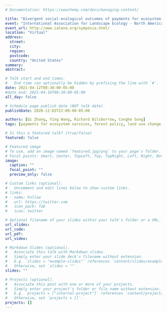 ```yaml
---
# Documentation: https://wowchemy.com/docs/managing-content/

title: "Divergent social-ecological outcomes of payments for ecosystem services"
event: "International Association for Landscape Ecology - North America 2021 Annual Meeting"
event_url: http://www.ialena.org/symposia.html/
location: "Virtual"
address:
  street:
  city:
  region:
  postcode:
  country: "United States"
summary: 
abstract: 

# Talk start and end times.
#   End time can optionally be hidden by prefixing the line with `#`.
date: 2021-04-12T08:30:00-05:00
#date_end: 2021-04-16T08:30:00-05:00
all_day: false

# Schedule page publish date (NOT talk date).
publishDate: 2020-12-03T22:00:00-05:00

authors: [Qi Zhang, Ying Wang, Richard Bilsborrow, Conghe Song]
tags: [payments for ecosystem services, forest policy, land use change, household livelihoods]

# Is this a featured talk? (true/false)
featured: false

# Featured image
# To use, add an image named `featured.jpg/png` to your page's folder. 
# Focal points: Smart, Center, TopLeft, Top, TopRight, Left, Right, BottomLeft, Bottom, BottomRight.
image:
  caption: ""
  focal_point: ""
  preview_only: false

# Custom links (optional).
#   Uncomment and edit lines below to show custom links.
# links:
# - name: Follow
#   url: https://twitter.com
#   icon_pack: fab
#   icon: twitter

# Optional filename of your slides within your talk's folder or a URL.
url_slides:
url_code:
url_pdf:
url_video:

# Markdown Slides (optional).
#   Associate this talk with Markdown slides.
#   Simply enter your slide deck's filename without extension.
#   E.g. `slides = "example-slides"` references `content/slides/example-slides.md`.
#   Otherwise, set `slides = ""`.
slides: ""

# Projects (optional).
#   Associate this post with one or more of your projects.
#   Simply enter your project's folder or file name without extension.
#   E.g. `projects = ["internal-project"]` references `content/project/deep-learning/index.md`.
#   Otherwise, set `projects = []`.
projects: []
---
```

